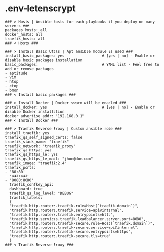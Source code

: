 # .env-letenscrypt

    ### > Hosts | Ansible hosts for each playbooks if you deploy on many servers ###
    packages_hosts: all
    docker_hosts: all
    traefik_hosts: all
    ### < Hosts ###
    
    ### > Install Basic Utils | Apt ansible module is used ###
    install_basic_packages: yes                 # [yes | no] - Enable or disable basic packages installation
    basic_packages:                             # YAML list - Feel free to add or remove packages
    - aptitude
    - vim
    - htop
    - ctop
    - bmon
    ### < Install basic packages ###
    
    ### > Install Docker | Docker swarm will be enabled ###
    install_docker: yes                         # [yes | no] - Enable or disable Docker installation
    docker_advertise_addr: "192.168.0.1"
    ### < Install Docker ###
    
    ### > Traefik Reverse Proxy | Custom ansible role ###
    install_traefik: yes
    traefik_qs_self_signed_certs: false
    traefik_stack_name: "traefik"
    traefik_network: "traefik_proxy"
    traefik_qs_https: yes
    traefik_qs_https_le: yes
    traefik_qs_https_le_mail: "jhon@doe.com"
    traefik_image: "traefik:2.4"
    traefik_ports:
    - '80:80'
    - '443:443'
    - '8080:8080'
      traefik_confkey_api:
      dashboard: true
      traefik_qs_log_level: "DEBUG"
      traefik_labels:
      {
      "traefik.http.routers.traefik.rule=Host(`traefik.domain`)",
      "traefik.http.routers.traefik.service=api@internal",
      "traefik.http.routers.traefik.entrypoints=http",
      "traefik.http.services.traefik.loadbalancer.server.port=8080",
      "traefik.http.routers.traefik-secure.rule=Host(`traefik.domain`)",
      "traefik.http.routers.traefik-secure.service=api@internal",
      "traefik.http.routers.traefik-secure.entrypoints=https",
      "traefik.http.routers.traefik-secure.tls=true"
      }
    ### < Traefik Reverse Proxy ###
